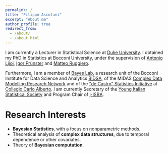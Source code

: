 ```yaml
---
permalink: /
title: "Filippo Ascolani"
excerpt: "About me"
author_profile: true
redirect_from: 
  - /about/
  - /about.html
---
```


I am currently a Lecturer in Statistical Science at [Duke University](https://stat.duke.edu/). I obtained my PhD in Statistics at Bocconi University, under the supervision of [Antonio Lijoi](http://mypage.unibocconi.it/antoniolijoi/), [Igor Prünster](http://didattica.unibocconi.it/mypage/index.php?IdUte=187032&cognome=PRUENSTER&nome=IGOR&urlBackMy=) and [Matteo Ruggiero](https://www.matteoruggiero.it). 

Furthermore, I am a member of [Bayes Lab](https://www.bayeslab.unibocconi.eu/wps/wcm/connect/Cdr/Bayeslab/Home), a research unit of the Bocconi Institute for Data Science and Analytics [BIDSA](https://www.bidsa.unibocconi.eu/wps/wcm/connect/Site/Bidsa/Home), of the MIDAS [Complex Data Modelling Research Network](https://midas.mat.uc.cl/network/) and of the ["de Castro" Statistics Initiative](https://www.carloalberto.org/research/statistics-initiative/) at [Collegio Carlo Alberto](https://www.carloalberto.org/). I am currently Secretary of the [Young Italian Statistical Society](https://youngsis.github.io/) and Program Chair of [j-ISBA](https://j-isba.github.io/).

Research Interests
======

* **Bayesian Statistics**, with a focus on nonparametric methods.
* Theoretical analysis of **complex data structures**, due to temporal dependence or other covariates.
* Theory of **Bayesian computation**.
